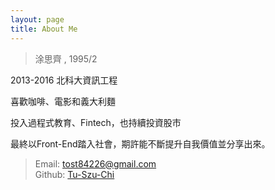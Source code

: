 ```yaml
---
layout: page
title: About Me
---
```


> 涂思齊 , 1995/2

2013-2016 北科大資訊工程

喜歡咖啡、電影和義大利麵

投入過程式教育、Fintech，也持續投資股市

最終以Front-End踏入社會，期許能不斷提升自我價值並分享出來。

>Email: tost84226@gmail.com<br>
>Github: [Tu-Szu-Chi](https://github.com/Tu-Szu-Chi)
